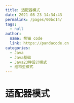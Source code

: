 ```yaml
---
title: 适配器模式
date: 2021-08-23 14:34:43
permalink: /pages/00bc14/
tags: 
  - null
author: 
  name: 熊猫 code
  link: https://pandacode.cn
categories: 
  - Java
  - Java基础
  - Java23种设计模式
  - 结构型模式
---
```

# 适配器模式